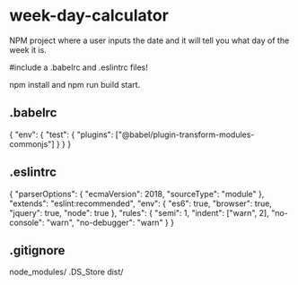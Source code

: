 # week-day-calculator
NPM project where a user inputs the date and it will tell you what day of the week it is.

#include a .babelrc and .eslintrc files!

npm install and npm run build start.


## .babelrc


  
{
    "env": {
      "test": {
        "plugins": ["@babel/plugin-transform-modules-commonjs"]
      }
    }
  }
  
  ## .eslintrc
  
  
{
    "parserOptions": {
        "ecmaVersion": 2018,
        "sourceType": "module"
    },
    "extends": "eslint:recommended",
    "env": {
      "es6": true,
      "browser": true,
      "jquery": true,
      "node": true
    },
    "rules": {
        "semi": 1,
        "indent": ["warn", 2],
        "no-console": "warn",
        "no-debugger": "warn"
    }
}

## .gitignore

  
node_modules/
.DS_Store
dist/
